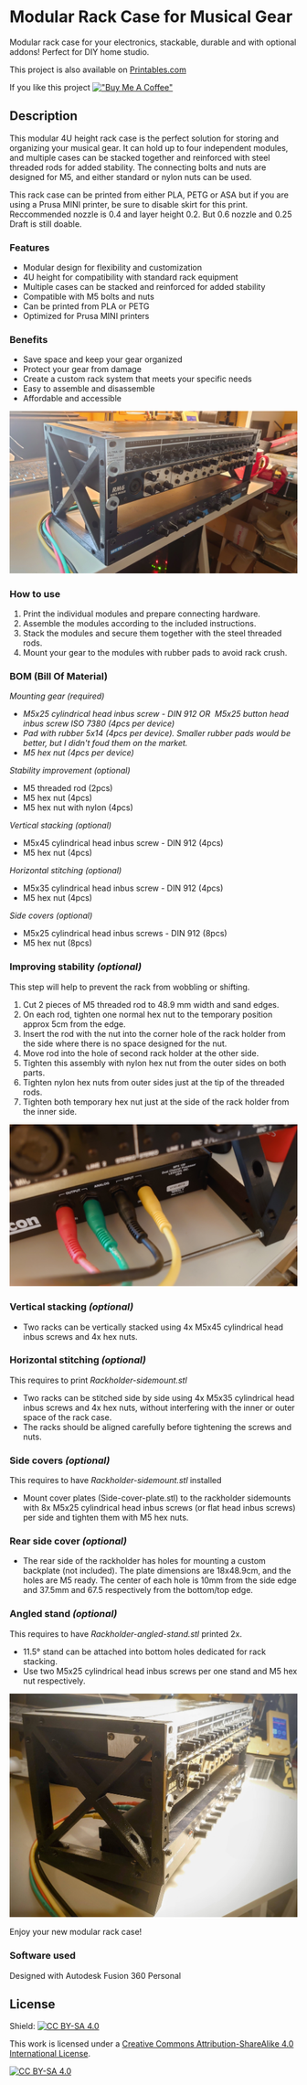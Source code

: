 # Modular Rack Case for Musical Gear

Modular rack case for your electronics, stackable, durable and with optional addons! Perfect for DIY home studio.

This project is also available on [Printables.com](https://www.printables.com/model/629175-modular-rack-case-for-musical-gear)

If you like this project
[!["Buy Me A Coffee"](https://www.buymeacoffee.com/assets/img/custom_images/orange_img.png)](https://www.buymeacoffee.com/jakubkriz)

## Description

This modular 4U height rack case is the perfect solution for storing and organizing your musical gear. It can hold up to four independent modules, and multiple cases can be stacked together and reinforced with steel threaded rods for added stability. The connecting bolts and nuts are designed for M5, and either standard or nylon nuts can be used.

This rack case can be printed from either PLA, PETG or ASA but if you are using a Prusa MINI printer, be sure to disable skirt for this print. Reccommended nozzle is 0.4 and layer height 0.2. But 0.6 nozzle and 0.25 Draft is still doable.

### Features

-   Modular design for flexibility and customization
-   4U height for compatibility with standard rack equipment
-   Multiple cases can be stacked and reinforced for added stability
-   Compatible with M5 bolts and nuts
-   Can be printed from PLA or PETG
-   Optimized for Prusa MINI printers

### Benefits

-   Save space and keep your gear organized
-   Protect your gear from damage
-   Create a custom rack system that meets your specific needs
-   Easy to assemble and disassemble
-   Affordable and accessible

![](https://github.com/ceskytunak/3dprint/blob/main/rack-holder/assets/DSC_3336.jpg)

### How to use

1.  Print the individual modules and prepare connecting hardware.
2.  Assemble the modules according to the included instructions.
3.  Stack the modules and secure them together with the steel threaded rods.
4.  Mount your gear to the modules with rubber pads to avoid rack crush.

### BOM (Bill Of Material)

*Mounting gear (required)*

-   *M5x25 cylindrical head inbus screw - DIN 912 OR  M5x25 button head inbus screw ISO 7380 (4pcs per device)*
-   *Pad with rubber 5x14 (4pcs per device). Smaller rubber pads would be better, but I didn't foud them on the market.*
-   *M5 hex nut (4pcs per device)*

*Stability improvement (optional)*

-   M5 threaded rod (2pcs)
-   M5 hex nut (4pcs)
-   M5 hex nut with nylon (4pcs)

*Vertical stacking (optional)*

-   M5x45 cylindrical head inbus screw - DIN 912 (4pcs)
-   M5 hex nut (4pcs)

*Horizontal stitching (optional)*

-   M5x35 cylindrical head inbus screw - DIN 912 (4pcs)
-   M5 hex nut (4pcs)

*Side covers (optional)*

-   M5x25 cylindrical head inbus screws - DIN 912 (8pcs)
-   M5 hex nut (8pcs)

### Improving stability *(optional)*

This step will help to prevent the rack from wobbling or shifting.

1.  Cut 2 pieces of M5 threaded rod to 48.9 mm width and sand edges. 
2.  On each rod, tighten one normal hex nut to the temporary position approx 5cm from the edge.
3.  Insert the rod with the nut into the corner hole of the rack holder from the side where there is no space designed for the nut. 
4.  Move rod into the hole of second rack holder at the other side.
5.  Tighten this assembly with nylon hex nut from the outer sides on both parts.
6.  Tighten nylon hex nuts from outer sides just at the tip of the threaded rods.
7.  Tighten both temporary hex nut just at the side of the rack holder from the inner side.

![](https://github.com/ceskytunak/3dprint/blob/main/rack-holder/assets/DSC_3338.jpg)

### Vertical stacking *(optional)*

-   Two racks can be vertically stacked using 4x M5x45 cylindrical head inbus screws and 4x hex nuts.

### Horizontal stitching *(optional)*

This requires to print *Rackholder-sidemount.stl*

-   Two racks can be stitched side by side using 4x M5x35 cylindrical head inbus screws and 4x hex nuts, without interfering with the inner or outer space of the rack case.
-   The racks should be aligned carefully before tightening the screws and nuts.

### Side covers *(optional)*

This requires to have *Rackholder-sidemount.stl* installed

-   Mount cover plates (Side-cover-plate.stl) to the rackholder sidemounts with 8x M5x25 cylindrical head inbus screws (or flat head inbus screws) per side and tighten them with M5 hex nuts.

### Rear side cover *(optional)*

-   The rear side of the rackholder has holes for mounting a custom backplate (not included). The plate dimensions are 18x48.9cm, and the holes are M5 ready. The center of each hole is 10mm from the side edge and 37.5mm and 67.5 respectively from the bottom/top edge.

### Angled stand *(optional)*

This requires to have *Rackholder-angled-stand.stl* printed 2x.

-   11.5° stand can be attached into bottom holes dedicated for rack stacking.
-   Use two M5x25 cylindrical head inbus screws per one stand and M5 hex nut respectively.

![](https://github.com/ceskytunak/3dprint/blob/main/rack-holder/assets/DSC_3357.jpg)

Enjoy your new modular rack case!

### Software used

Designed with Autodesk Fusion 360 Personal

## License

Shield: [![CC BY-SA 4.0][cc-by-sa-shield]][cc-by-sa]

This work is licensed under a
[Creative Commons Attribution-ShareAlike 4.0 International License][cc-by-sa].

[![CC BY-SA 4.0][cc-by-sa-image]][cc-by-sa]

[cc-by-sa]: http://creativecommons.org/licenses/by-sa/4.0/
[cc-by-sa-image]: https://licensebuttons.net/l/by-sa/4.0/88x31.png
[cc-by-sa-shield]: https://img.shields.io/badge/License-CC%20BY--SA%204.0-lightgrey.svg